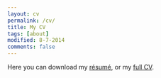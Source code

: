 ```yaml
---
layout: cv
permalink: /cv/
title: My CV
tags: [about]
modified: 8-7-2014
comments: false
---
```


Here you can download my [résumé](https://www.dropbox.com/preview/Mireia/Personal/Job/ResumeMRR.pdf), or my [full CV](https://www.dropbox.com/preview/Mireia/Personal/Job/MireiaRocaResume_2019.pdf).
